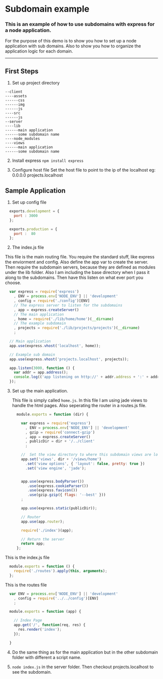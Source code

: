 # Subdomain example
### This is an example of how to use subdomains with express for a node application.


  For the purpose of this demo is to show you how to set up a node application with sub domains. Also to show you how to organize the application logic for each domain.

---

## First Steps
1. Set up project directory

  ```
  --client
  ----assets
  ------css
  ------img
  ------js
  ----src
  ------js
  --server
  ----lib
  ------main application
  ------some subdomain name
  ----node_modules
  ----views
  ------main application
  ------some subdomain name
  ```

2. Install express ```npm install express```

3. Configure host file
  Set the host file to point to the ip of the localhost
  eg: 0.0.0.0 projects.localhost

## Sample Application
1. Set up config file
  ```javascript
    exports.development = {
      port : 3000
    };

    exports.production = {
      port :  80
    };
  ```

2. The index.js file

  This file is the main routing file. You require the standard stuff, like express the enviorment and config. Also define the app var to create the server. Then require the subdomain servers, because they are defined as modules under the lib folder. Also I am including the base directory when I pass it along to the subdomains. Then have this listen on what ever port you choose.

  ```javascript
    var express = require('express')
      , ENV = process.env['NODE_ENV'] || 'development'
      , config = require('./config')[ENV]
      // The express server to listen for the subdomains
      , app = express.createServer()
      // The main application
      , home = require('./lib/home/home')(__dirname)
      // The example subdomain
      , projects = require('./lib/projects/projects')(__dirname)
      ;

    // Main application
    app.use(express.vhost('localhost', home));

    // Example sub domain
    app.use(express.vhost('projects.localhost', projects));

    app.listen(3000, function () {
      var addr = app.address();
      console.log(('app listening on http://' + addr.address + ':' + addr.port));
    });
  ```

3. Set up the main application.

    This file is simply called ```home.js```. In this file I am using jade views to handle the html pages. Also seperating the router in a routes.js file.

    ```javascript
      module.exports = function (dir) {

        var express = require('express')
          , ENV = process.env['NODE_ENV'] || 'development'
          , gzip = require('connect-gzip')
          , app = express.createServer()
          , publicDir = dir + '/../client'
          ;

        //  Set the view directory to where this subdomain views are located.
        app.set('views', dir + '/views/home')
          .set('view options', { 'layout': false, pretty: true })
          .set('view engine', 'jade');


        app.use(express.bodyParser())
           .use(express.cookieParser())
           .use(express.favicon())
           .use(gzip.gzip({ flags: '--best' }))
        ;

        app.use(express.static(publicDir));

        // Router
        app.use(app.router);

        require('./index')(app);

        // Return the server
        return app;
      };
    ```

  This is the index.js file

  ```javascript
    module.exports = function () {
      require('./routes').apply(this, arguments);
    };
  ```

  This is the routes file

  ```javascript
    var ENV = process.env['NODE_ENV'] || 'development'
      , config = require('../../config')[ENV]
      ;

    module.exports = function (app) {

      // Index Page
      app.get('/', function(req, res) {
        res.render('index');
      });

    }
  ```

4. Do the same thing as for the main application but in the other subdomain folder with different a script name.

5. ```node index.js``` in the server folder. Then checkout projects.localhost to see the subdomain.